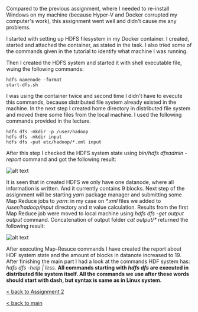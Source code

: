 Compared to the previous assignment, where I needed to re-install Windows on my machine (because Hyper-V and Docker corrupted my computer's work), this assignment went well and didn't cause me any problems.

I started with setting up HDFS filesystem in my Docker container. I created, started and attached the container, as stated in the task. I also tried some of the commands given in the tutorial to identify what machine I was running. 

Then I created the HDFS system and started it with shell executable file, wuing the following commands: 

```
hdfs namenode -format
start-dfs.sh
```

I was using the container twice and second time I didn't have to evecute this commands, because distributed file system already existed in the machine. In the next step I created home directory in distributed file system and moved there some files from the local machine. I used the following commands provided in the lecture.

```
hdfs dfs -mkdir -p /user/hadoop
hdfs dfs -mkdir input
hdfs dfs -put etc/hadoop/*.xml input
```

After this step I checked the HDFS system state using _bin/hdfs dfsadmin -report_ command and got the following result: 

![alt text](/images/report.jpg "Title")

It is seen that in created HDFS we only have one datanode, where all information is written. And it currently contains 9 blocks. Next step of the assignment will be starting _yarn_ package manager and submitting some Map Reduce jobs to _yarn_: in my case on _*.xml_ files we added to _/user/hadoop/input_ directory and $\pi$ value calculation. Results from the first Map Reduce job were moved to local machine using _hdfs dfs -get output output_ command. Concatenation of output folder _cat output/*_ returned the following result: 

![alt text](/images/catoutput.jpg "Title")

After executing Map-Resuce commands I have created the report about HDF system state and the amount of blocks in datanote increased to 19. After finishing the main part I had a look at the commands HDF system has: _hdfs dfs -help | less_. **All commands starting with _hdfs dfs_ are executed in distributed file system itself. All the commands we use after these words should start with dash, but syntax is same as in Linux system.**

[< back to Assignment 2](assignment2.md)

[< back to main](index.md)